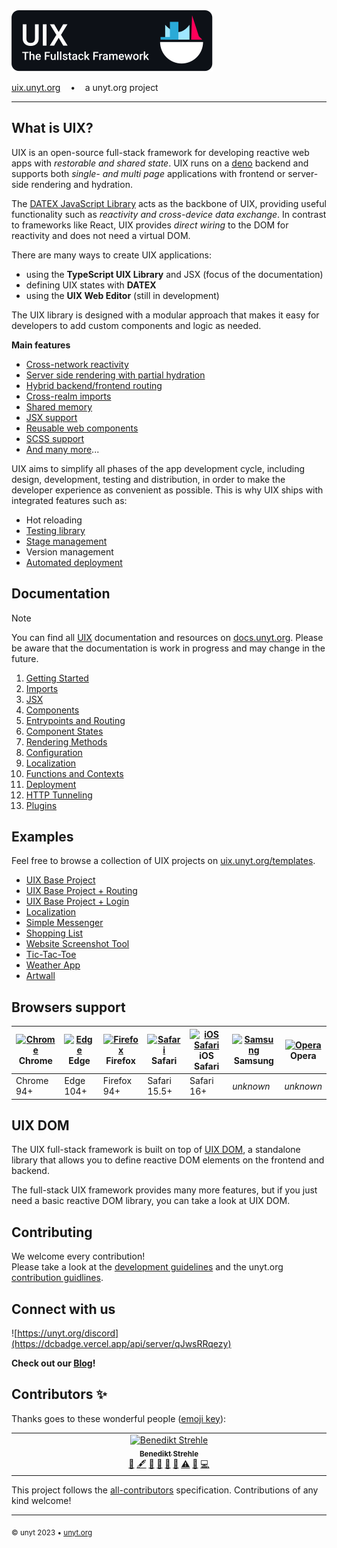 <img alt="UIX - The Fullstack Framework" src="./src/logos/banner.svg" style="max-width:400px">

[uix.unyt.org](https://uix.unyt.org) &nbsp;&nbsp;&nbsp;•&nbsp;&nbsp;&nbsp; a unyt.org project 

--------------------------

## What is UIX?

UIX is an open-source full-stack framework for developing reactive web apps with *restorable and shared state*.
UIX runs on a [deno](https://docs.deno.com/runtime/manual) backend and 
supports both *single- and multi page* applications 
with frontend or server-side rendering and hydration.


The [DATEX JavaScript Library](https://docs.unyt.org/manual/datex/introduction) acts as the backbone of UIX, providing useful functionality such as *reactivity and cross-device data exchange*.
In contrast to frameworks like React, UIX provides *direct wiring* to the DOM for reactivity and does not need a virtual DOM.

There are many ways to create UIX applications:
 * using the **TypeScript UIX Library** and JSX (focus of the documentation)
 * defining UIX states with **DATEX**
 * using the **UIX Web Editor** (still in development)

The UIX library is designed with  a modular approach that makes it easy for developers to add custom components and logic as needed.


**Main features**
 * [Cross-network reactivity](./docs/manual/02%20Imports%20and%20Synchronization.md#Reactivity)
 * [Server side rendering with partial hydration](./docs/manual/07%20Rendering%20Methods.md)
 * [Hybrid backend/frontend routing](./docs/manual/05%20Entrypoints%20and%20Routing.md)
 * [Cross-realm imports](./docs/manual/02%20Imports%20and%20Synchronization.md)
 * [Shared memory](./docs/manual/02%20Imports%20and%20Synchronization.md#Synchronization)
 * [JSX support](./docs/manual/03%20JSX.md)
 * [Reusable web components](./docs/manual/04%20Components.md)
 * [SCSS support](./docs/manual/14%20Style%20and%20Theme.md#SCSS)
 * [And many more](https://uix.unyt.org)...

UIX aims to simplify all phases of the app development cycle, including design, development, testing and distribution, in order to make the developer experience as convenient as possible. 
This is why UIX ships with integrated features such as:
 * Hot reloading
 * [Testing library](https://github.com/unyt-org/unyt-tests/)
 * [Stage management](./docs/manual/08%20Configuration.md#app-deployment-stages)
 * Version management
 * [Automated deployment](./docs/manual/11%20Deployment.md)

## Documentation

> [!NOTE]
> You can find all [UIX](https://uix.unyt.org) documentation and resources on [docs.unyt.org](https://docs.unyt.org).
> Please be aware that the documentation is work in progress and may change in the future.

1. [Getting Started](./docs/manual/01%20Getting%20Started.md)
2. [Imports](./docs/manual/02%20Imports%20and%20Synchronization.md)
3. [JSX](./docs/manual/03%20JSX.md)
4. [Components](./docs/manual/04%20Components.md)
5. [Entrypoints and Routing](./docs/manual/05%20Entrypoints%20and%20Routing.md)
6. [Component States](./docs/manual/06%20Component%20States.md)
7. [Rendering Methods](./docs/manual/07%20Rendering%20Methods.md)
8. [Configuration](./docs/manual/08%20Configuration.md)
9. [Localization](./docs/manual/09%20Localization.md)
10. [Functions and Contexts](./docs/manual/10%20Functions%20and%20Contexts.md)
11. [Deployment](./docs/manual/11%20Deployment.md)
12. [HTTP Tunneling](./docs/manual/12%20HTTP%20Tunneling.md)
13. [Plugins](./docs/manual/13%20Plugins.md)

## Examples
Feel free to browse a collection of UIX projects on [uix.unyt.org/templates](https://uix.unyt.org/templates).
* [UIX Base Project](https://github.com/unyt-org/uix-base-project)
* [UIX Base Project + Routing](https://github.com/unyt-org/uix-base-project-routing)
* [UIX Base Project + Login](https://github.com/unyt-org/uix-login-project)
* [Localization](https://github.com/unyt-org/example-localization)
* [Simple Messenger](https://github.com/unyt-org/example-simple-messenger)
* [Shopping List](https://github.com/unyt-org/example-shared-list)
* [Website Screenshot Tool](https://github.com/unyt-org/example-website-screenshot)
* [Tic-Tac-Toe](https://github.com/unyt-org/example-tic-tac-toe)
* [Weather App](https://github.com/unyt-org/example-weather-app)
* [Artwall](https://github.com/unyt-org/example-artwall)

## Browsers support

| [<img src="https://raw.githubusercontent.com/alrra/browser-logos/master/src/chrome/chrome_48x48.png" alt="Chrome" width="24px" height="24px" />](http://gotbahn.github.io/browsers-support-badges/)</br>Chrome | [<img src="https://raw.githubusercontent.com/alrra/browser-logos/master/src/edge/edge_48x48.png" alt="Edge" width="24px" height="24px" />](http://gotbahn.github.io/browsers-support-badges/)</br>Edge | [<img src="https://raw.githubusercontent.com/alrra/browser-logos/master/src/firefox/firefox_48x48.png" alt="Firefox" width="24px" height="24px" />](http://gotbahn.github.io/browsers-support-badges/)</br>Firefox | [<img src="https://raw.githubusercontent.com/alrra/browser-logos/master/src/safari/safari_48x48.png" alt="Safari" width="24px" height="24px" />](http://gotbahn.github.io/browsers-support-badges/)</br>Safari | [<img src="https://raw.githubusercontent.com/alrra/browser-logos/master/src/safari-ios/safari-ios_48x48.png" alt="iOS Safari" width="24px" height="24px" />](http://gotbahn.github.io/browsers-support-badges/)</br>iOS Safari | [<img src="https://raw.githubusercontent.com/alrra/browser-logos/master/src/samsung-internet/samsung-internet_48x48.png" alt="Samsung" width="24px" height="24px" />](http://gotbahn.github.io/browsers-support-badges/)</br>Samsung | [<img src="https://raw.githubusercontent.com/alrra/browser-logos/master/src/opera/opera_48x48.png" alt="Opera" width="24px" height="24px" />](http://gotbahn.github.io/browsers-support-badges/)</br>Opera |
| --------- | --------- | --------- | --------- | --------- | --------- | --------- |
| Chrome 94+ | Edge 104+ | Firefox 94+ | Safari 15.5+ | Safari 16+ | *unknown* | *unknown*

## UIX DOM

The UIX full-stack framework is built on top of [UIX DOM](https://github.com/unyt-org/uix-dom),
a standalone library that allows you to define reactive DOM elements on the frontend and backend.

The full-stack UIX framework provides many more features, but if you just need a basic reactive DOM library,
you can take a look at UIX DOM.

## Contributing

We welcome every contribution!<br>
Please take a look at the [development guidelines](./DEVELOP.md) and the unyt.org [contribution guidlines](https://github.com/unyt-org/.github-private/blob/main/CONTRIBUTING.md).

## Connect with us

![https://unyt.org/discord](https://dcbadge.vercel.app/api/server/qJwsRRqezy)

**Check out our [Blog](https://unyt.blog)!**

## Contributors ✨

Thanks goes to these wonderful people ([emoji key](https://allcontributors.org/docs/en/emoji-key)):

<!-- ALL-CONTRIBUTORS-LIST:START - Do not remove or modify this section -->
<!-- prettier-ignore-start -->
<!-- markdownlint-disable -->
<table>
  <tbody>
    <tr>
      <td align="center" valign="top" width="14.28%"><a href="https://github.com/benStre"><img src="https://avatars.githubusercontent.com/u/35869401?v=4?s=100" width="100px;" alt="Benedikt Strehle"/><br /><sub><b>Benedikt Strehle</b></sub></a><br /><a href="https://github.com/unyt-org/uix/issues?q=author%3AbenStre" title="Bug reports">🐛</a> <a href="#content-benStre" title="Content">🖋</a> <a href="https://github.com/unyt-org/uix/commits?author=benStre" title="Documentation">📖</a> <a href="#design-benStre" title="Design">🎨</a> <a href="#ideas-benStre" title="Ideas, Planning, & Feedback">🤔</a> <a href="#maintenance-benStre" title="Maintenance">🚧</a> <a href="https://github.com/unyt-org/uix/commits?author=benStre" title="Tests">⚠️</a> <a href="#projectManagement-benStre" title="Project Management">📆</a> <a href="https://github.com/unyt-org/uix/commits?author=benStre" title="Code">💻</a></td>
    </tr>
  </tbody>
</table>

<!-- markdownlint-restore -->
<!-- prettier-ignore-end -->

<!-- ALL-CONTRIBUTORS-LIST:END -->

This project follows the [all-contributors](https://github.com/all-contributors/all-contributors) specification. Contributions of any kind welcome!


---

<sub>&copy; unyt 2023 • [unyt.org](https://unyt.org)</sub>
